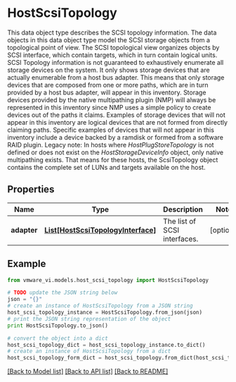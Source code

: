 # HostScsiTopology

This data object type describes the SCSI topology information.  The data objects in this data object type model the SCSI storage objects from a topological point of view. The SCSI topological view organizes objects by SCSI interface, which contain targets, which in turn contain logical units.  SCSI Topology information is not guaranteed to exhaustively enumerate all storage devices on the system. It only shows storage devices that are actually enumerable from a host bus adapter. This means that only storage devices that are composed from one or more paths, which are in turn provided by a host bus adapter, will appear in this inventory.  Storage devices provided by the native multipathing plugin (NMP) will always be represented in this inventory since NMP uses a simple policy to create devices out of the paths it claims.  Examples of storage devices that will not appear in this inventory are logical devices that are not formed from directly claiming paths. Specific examples of devices that will not appear in this inventory include a device backed by a ramdisk or formed from a software RAID plugin.  Legacy note: In hosts where *HostPlugStoreTopology* is not defined or does not exist on the *HostStorageDeviceInfo* object, only native multipathing exists. That means for these hosts, the ScsiTopology object contains the complete set of LUNs and targets available on the host. 

## Properties
Name | Type | Description | Notes
------------ | ------------- | ------------- | -------------
**adapter** | [**List[HostScsiTopologyInterface]**](HostScsiTopologyInterface.md) | The list of SCSI interfaces.  | [optional] 

## Example

```python
from vmware_vi.models.host_scsi_topology import HostScsiTopology

# TODO update the JSON string below
json = "{}"
# create an instance of HostScsiTopology from a JSON string
host_scsi_topology_instance = HostScsiTopology.from_json(json)
# print the JSON string representation of the object
print HostScsiTopology.to_json()

# convert the object into a dict
host_scsi_topology_dict = host_scsi_topology_instance.to_dict()
# create an instance of HostScsiTopology from a dict
host_scsi_topology_form_dict = host_scsi_topology.from_dict(host_scsi_topology_dict)
```
[[Back to Model list]](../README.md#documentation-for-models) [[Back to API list]](../README.md#documentation-for-api-endpoints) [[Back to README]](../README.md)


